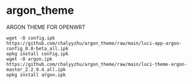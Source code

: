 # argon_theme
ARGON THEME FOR OPENWRT 

```
wget -O config.ipk https://github.com/chalyyzhu/argon_theme/raw/main/luci-app-argon-config_0.8-beta_all.ipk
opkg install config.ipk
wget -O argon.ipk https://github.com/chalyyzhu/argon_theme/raw/main/luci-theme-argon-master_2.2.9.4_all.ipk
opkg install argon.ipk
```
